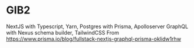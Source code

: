 # GIB2

NextJS with Typescript, Yarn, Postgres with Prisma, Apolloserver GraphQL with Nexus schema builder, TailwindCSS
From https://www.prisma.io/blog/fullstack-nextjs-graphql-prisma-oklidw1rhw
